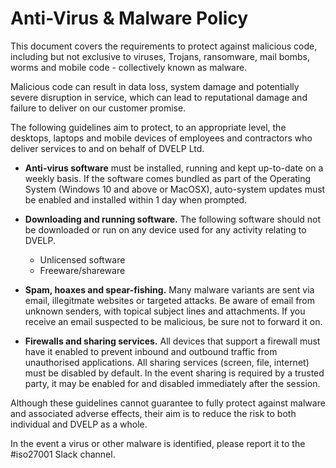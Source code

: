 # Anti-Virus & Malware Policy

This document covers the requirements to protect against malicious code,
including but not exclusive to viruses, Trojans, ransomware, mail bombs, worms
and mobile code - collectively known as malware.

Malicious code can result in data loss, system damage and potentially severe
disruption in service, which can lead to reputational damage and failure to
deliver on our customer promise.

The following guidelines aim to protect, to an appropriate level, the desktops,
laptops and mobile devices of employees and contractors who deliver
services to and on behalf of DVELP Ltd.

* **Anti-virus software** must be installed, running and kept up-to-date on a
  weekly basis. If the software comes bundled as part of the Operating System
  (Windows 10 and above or MacOSX), auto-system updates must be enabled and
  installed within 1 day when prompted.

* **Downloading and running software.** The following software should not be
  downloaded or run on any device used for any activity relating to DVELP.

  * Unlicensed software
  * Freeware/shareware

* **Spam, hoaxes and spear-fishing.** Many malware variants are sent via email,
  illegitmate websites or targeted attacks. Be aware of email from unknown
  senders, with topical subject lines and attachments. If you receive an email
  suspected to be malicious, be sure not to forward it on.

* **Firewalls and sharing services.** All devices that support a firewall must
  have it enabled to prevent inbound and outbound traffic from unauthorised
  applications. All sharing services (screen, file, internet) must be disabled
  by default. In the event sharing is required by a trusted party, it may be
  enabled for and disabled immediately after the session.


Although these guidelines cannot guarantee to fully protect against malware and
associated adverse effects, their aim is to reduce the risk to both individual
and DVELP as a whole.

In the event a virus or other malware is identified, please report it to the #iso27001 Slack channel.
